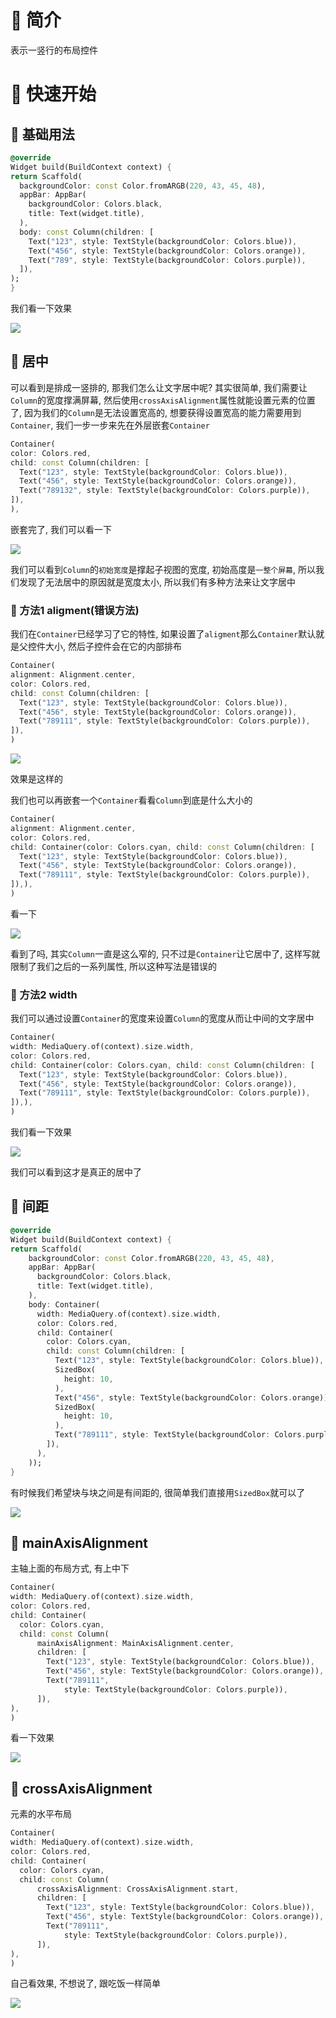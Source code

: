 # 🍎 简介

表示一竖行的布局控件

# 🍎 快速开始

## 🌲 基础用法

```dart
@override
Widget build(BuildContext context) {
return Scaffold(
  backgroundColor: const Color.fromARGB(220, 43, 45, 48),
  appBar: AppBar(
	backgroundColor: Colors.black,
	title: Text(widget.title),
  ),
  body: const Column(children: [
	Text("123", style: TextStyle(backgroundColor: Colors.blue)),
	Text("456", style: TextStyle(backgroundColor: Colors.orange)),
	Text("789", style: TextStyle(backgroundColor: Colors.purple)),
  ]),
);
}
```

我们看一下效果

![](images/Pasted%20image%2020231111171745.png)

## 🌲 居中

可以看到是排成一竖排的, 那我们怎么让文字居中呢? 其实很简单, 我们需要让`Column`的宽度撑满屏幕, 然后使用`crossAxisAlignment`属性就能设置元素的位置了, 因为我们的`Column`是无法设置宽高的, 想要获得设置宽高的能力需要用到`Container`, 我们一步一步来先在外层嵌套`Container`

```dart
Container(
color: Colors.red,
child: const Column(children: [
  Text("123", style: TextStyle(backgroundColor: Colors.blue)),
  Text("456", style: TextStyle(backgroundColor: Colors.orange)),
  Text("789132", style: TextStyle(backgroundColor: Colors.purple)),
]),
),
```

嵌套完了, 我们可以看一下

![](images/Pasted%20image%2020231111172722.png)

我们可以看到`Column`的`初始宽度`是撑起子视图的宽度, 初始高度是`一整个屏幕`, 所以我们发现了无法居中的原因就是宽度太小, 所以我们有多种方法来让文字居中

### 🌸 方法1 aligment(错误方法)

我们在`Container`已经学习了它的特性, 如果设置了`aligment`那么`Container`默认就是父控件大小, 然后子控件会在它的内部排布

```dart
Container(
alignment: Alignment.center,
color: Colors.red,
child: const Column(children: [
  Text("123", style: TextStyle(backgroundColor: Colors.blue)),
  Text("456", style: TextStyle(backgroundColor: Colors.orange)),
  Text("789111", style: TextStyle(backgroundColor: Colors.purple)),
]),
)
```

![](images/Pasted%20image%2020231111173419.png)

效果是这样的

我们也可以再嵌套一个`Container`看看`Column`到底是什么大小的

```dart
Container(
alignment: Alignment.center,
color: Colors.red,
child: Container(color: Colors.cyan, child: const Column(children: [
  Text("123", style: TextStyle(backgroundColor: Colors.blue)),
  Text("456", style: TextStyle(backgroundColor: Colors.orange)),
  Text("789111", style: TextStyle(backgroundColor: Colors.purple)),
]),),
)
```

看一下

![](images/Pasted%20image%2020231111173531.png)

看到了吗, 其实`Column`一直是这么窄的, 只不过是`Container`让它居中了, 这样写就限制了我们之后的一系列属性, 所以这种写法是错误的

### 🌸 方法2 width

我们可以通过设置`Container`的宽度来设置`Column`的宽度从而让中间的文字居中

```dart
Container(
width: MediaQuery.of(context).size.width,
color: Colors.red,
child: Container(color: Colors.cyan, child: const Column(children: [
  Text("123", style: TextStyle(backgroundColor: Colors.blue)),
  Text("456", style: TextStyle(backgroundColor: Colors.orange)),
  Text("789111", style: TextStyle(backgroundColor: Colors.purple)),
]),),
)
```

我们看一下效果

![](images/Pasted%20image%2020231111173901.png)

我们可以看到这才是真正的居中了

## 🌲 间距

```dart
@override
Widget build(BuildContext context) {
return Scaffold(
	backgroundColor: const Color.fromARGB(220, 43, 45, 48),
	appBar: AppBar(
	  backgroundColor: Colors.black,
	  title: Text(widget.title),
	),
	body: Container(
	  width: MediaQuery.of(context).size.width,
	  color: Colors.red,
	  child: Container(
		color: Colors.cyan,
		child: const Column(children: [
		  Text("123", style: TextStyle(backgroundColor: Colors.blue)),
		  SizedBox(
			height: 10,
		  ),
		  Text("456", style: TextStyle(backgroundColor: Colors.orange)),
		  SizedBox(
			height: 10,
		  ),
		  Text("789111", style: TextStyle(backgroundColor: Colors.purple)),
		]),
	  ),
	));
}
```

有时候我们希望块与块之间是有间距的, 很简单我们直接用`SizedBox`就可以了

![](images/Pasted%20image%2020231113151429.png)

## 🌲 mainAxisAlignment

主轴上面的布局方式, 有上中下

```dart
Container(
width: MediaQuery.of(context).size.width,
color: Colors.red,
child: Container(
  color: Colors.cyan,
  child: const Column(
	  mainAxisAlignment: MainAxisAlignment.center,
	  children: [
		Text("123", style: TextStyle(backgroundColor: Colors.blue)),
		Text("456", style: TextStyle(backgroundColor: Colors.orange)),
		Text("789111",
			style: TextStyle(backgroundColor: Colors.purple)),
	  ]),
),
)
```

看一下效果

![](images/Pasted%20image%2020231111174349.png)

## 🌲 crossAxisAlignment

元素的水平布局

```dart
Container(
width: MediaQuery.of(context).size.width,
color: Colors.red,
child: Container(
  color: Colors.cyan,
  child: const Column(
	  crossAxisAlignment: CrossAxisAlignment.start,
	  children: [
		Text("123", style: TextStyle(backgroundColor: Colors.blue)),
		Text("456", style: TextStyle(backgroundColor: Colors.orange)),
		Text("789111",
			style: TextStyle(backgroundColor: Colors.purple)),
	  ]),
),
)
```

自己看效果, 不想说了, 跟吃饭一样简单

![](images/Pasted%20image%2020231111174105.png)






